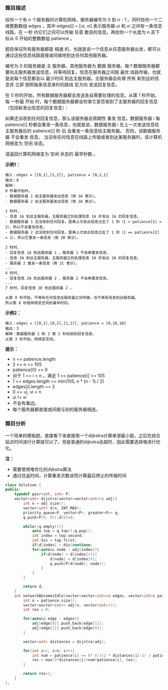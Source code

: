 ### 题目描述

给你一个有 n 个服务器的计算机网络，服务器编号为 0 到 n - 1 。同时给你一个二维整数数组 edges ，其中 edges[i] = [ui, vi] 表示服务器 ui 和 vi 之间有一条信息线路，在 一秒 内它们之间可以传输 任意 数目的信息。再给你一个长度为 n 且下标从 0 开始的整数数组 patience 。

题目保证所有服务器都是 相通 的，也就是说一个信息从任意服务器出发，都可以通过这些信息线路直接或间接地到达任何其他服务器。

编号为 0 的服务器是 主 服务器，其他服务器为 数据 服务器。每个数据服务器都要向主服务器发送信息，并等待回复。信息在服务器之间按 最优 线路传输，也就是说每个信息都会以 最少时间 到达主服务器。主服务器会处理 所有 新到达的信息并 立即 按照每条信息来时的路线 反方向 发送回复信息。

在 0 秒的开始，所有数据服务器都会发送各自需要处理的信息。从第 1 秒开始，每 一秒最 开始 时，每个数据服务器都会检查它是否收到了主服务器的回复信息（包括新发出信息的回复信息）：

如果还没收到任何回复信息，那么该服务器会周期性 重发 信息。数据服务器 i 每 patience[i] 秒都会重发一条信息，也就是说，数据服务器 i 在上一次发送信息给主服务器后的 patience[i] 秒 后 会重发一条信息给主服务器。
否则，该数据服务器 不会重发 信息。
当没有任何信息在线路上传输或者到达某服务器时，该计算机网络变为 空闲 状态。

请返回计算机网络变为 空闲 状态的 最早秒数 。

**示例1：**

~~~
输入：edges = [[0,1],[1,2]], patience = [0,2,1]
输出：8
解释：
0 秒最开始时，
- 数据服务器 1 给主服务器发出信息（用 1A 表示）。
- 数据服务器 2 给主服务器发出信息（用 2A 表示）。

1 秒时，
- 信息 1A 到达主服务器，主服务器立刻处理信息 1A 并发出 1A 的回复信息。
- 数据服务器 1 还没收到任何回复。距离上次发出信息过去了 1 秒（1 < patience[1] = 2），所以不会重发信息。
- 数据服务器 2 还没收到任何回复。距离上次发出信息过去了 1 秒（1 == patience[2] = 1），所以它重发一条信息（用 2B 表示）。

2 秒时，
- 回复信息 1A 到达服务器 1 ，服务器 1 不会再重发信息。
- 信息 2A 到达主服务器，主服务器立刻处理信息 2A 并发出 2A 的回复信息。
- 服务器 2 重发一条信息（用 2C 表示）。
...
4 秒时，
- 回复信息 2A 到达服务器 2 ，服务器 2 不会再重发信息。
...
7 秒时，回复信息 2D 到达服务器 2 。

从第 8 秒开始，不再有任何信息在服务器之间传输，也不再有信息到达服务器。
所以第 8 秒是网络变空闲的最早时刻。
~~~

**示例2：**

~~~
输入：edges = [[0,1],[0,2],[1,2]], patience = [0,10,10]
输出：3
解释：数据服务器 1 和 2 第 2 秒初收到回复信息。
从第 3 秒开始，网络变空闲。
~~~

**提示：**

* n == patience.length
* 2 <= n <= 105
* patience[0] == 0
* 对于 1 <= i < n ，满足 1 <= patience[i] <= 105
* 1 <= edges.length <= min(105, n * (n - 1) / 2)
* edges[i].length == 2
* 0 <= ui, vi < n
* ui != vi
* 不会有重边。
* 每个服务器都直接或间接与别的服务器相连。

### 题目分析

一个简单的模板题，直接看下来直接用一个dijkstra计算单源最小路，之后在结合延迟时间进行计算就可以了。但是普通的dijkstra会超时，因此需要选择堆进行优化。

**注：**

* 需要使用堆优化的dijkstra算法
* 通过往返时间，计算重发次数进而计算最后停止的传输时间

~~~c++
class Solution {
public:
    typedef pair<int, int> P;
    vector<int> dijstra(vector<vector<int>>& adj){
        int n = adj.size();
        vector<int> d(n, INT_MAX);
        priority_queue<P, vector<P>, greater<P>> q;
        q.push(P(0, 0));d[0]=0;

        while(!q.empty()){
            auto top = q.top();q.pop();
            int index = top.second;
            int dis = top.first;
            if(d[index] < dis)continue;
            for(auto&& node : adj[index]){
                if(d[node] > d[index]+1){
                    d[node] = d[index]+1;
                    q.push(P(d[node], node));
                }
            }
        }

        return d;
    }
    int networkBecomesIdle(vector<vector<int>>& edges, vector<int>& patience) {
        int n = patience.size();
        vector<vector<int>> adj(n, vector<int>());
        int res = 0;

        for(auto&& edge : edges){
            adj[edge[0]].push_back(edge[1]);
            adj[edge[1]].push_back(edge[0]);
        }

        vector<int> distances = dijstra(adj);

        for(int i=1; i<n; i++){
            int num = patience[i] == 0? 0:((2 * distances[i]-1) / patience[i]);
            res = max(2*distances[i]+num*patience[i], res);
        }

        return res+1;
    }
};
~~~



